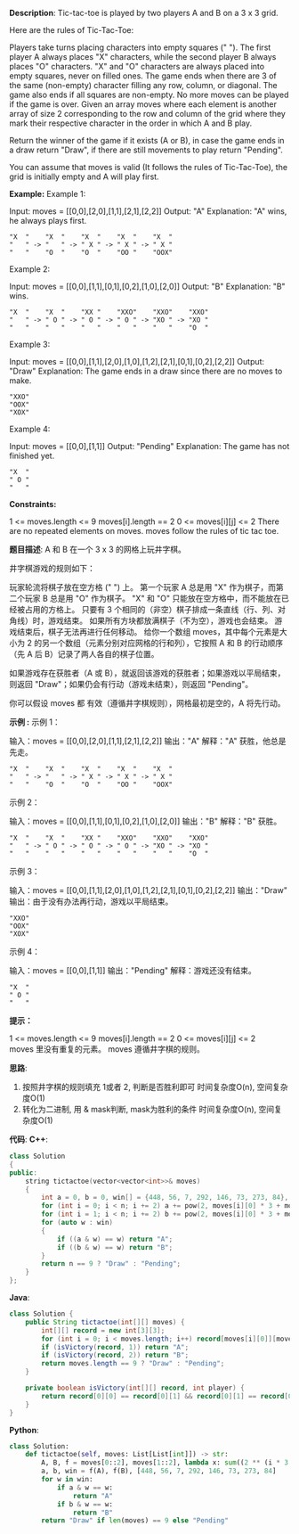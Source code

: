 __Description__:
Tic-tac-toe is played by two players A and B on a 3 x 3 grid.

Here are the rules of Tic-Tac-Toe:

Players take turns placing characters into empty squares (" ").
The first player A always places "X" characters, while the second player B always places "O" characters.
"X" and "O" characters are always placed into empty squares, never on filled ones.
The game ends when there are 3 of the same (non-empty) character filling any row, column, or diagonal.
The game also ends if all squares are non-empty.
No more moves can be played if the game is over.
Given an array moves where each element is another array of size 2 corresponding to the row and column of the grid where they mark their respective character in the order in which A and B play.

Return the winner of the game if it exists (A or B), in case the game ends in a draw return "Draw", if there are still movements to play return "Pending".

You can assume that moves is valid (It follows the rules of Tic-Tac-Toe), the grid is initially empty and A will play first.

__Example:__
Example 1:

Input: moves = [[0,0],[2,0],[1,1],[2,1],[2,2]]
Output: "A"
Explanation: "A" wins, he always plays first.
```
"X  "    "X  "    "X  "    "X  "    "X  "
"   " -> "   " -> " X " -> " X " -> " X "
"   "    "O  "    "O  "    "OO "    "OOX"
```

Example 2:

Input: moves = [[0,0],[1,1],[0,1],[0,2],[1,0],[2,0]]
Output: "B"
Explanation: "B" wins.
```
"X  "    "X  "    "XX "    "XXO"    "XXO"    "XXO"
"   " -> " O " -> " O " -> " O " -> "XO " -> "XO " 
"   "    "   "    "   "    "   "    "   "    "O  "
```

Example 3:

Input: moves = [[0,0],[1,1],[2,0],[1,0],[1,2],[2,1],[0,1],[0,2],[2,2]]
Output: "Draw"
Explanation: The game ends in a draw since there are no moves to make.
```
"XXO"
"OOX"
"XOX"
```
Example 4:

Input: moves = [[0,0],[1,1]]
Output: "Pending"
Explanation: The game has not finished yet.
```
"X  "
" O "
"   "
```

__Constraints:__

1 <= moves.length <= 9
moves[i].length == 2
0 <= moves[i][j] <= 2
There are no repeated elements on moves.
moves follow the rules of tic tac toe.

__题目描述__:
A 和 B 在一个 3 x 3 的网格上玩井字棋。

井字棋游戏的规则如下：

玩家轮流将棋子放在空方格 (" ") 上。
第一个玩家 A 总是用 "X" 作为棋子，而第二个玩家 B 总是用 "O" 作为棋子。
"X" 和 "O" 只能放在空方格中，而不能放在已经被占用的方格上。
只要有 3 个相同的（非空）棋子排成一条直线（行、列、对角线）时，游戏结束。
如果所有方块都放满棋子（不为空），游戏也会结束。
游戏结束后，棋子无法再进行任何移动。
给你一个数组 moves，其中每个元素是大小为 2 的另一个数组（元素分别对应网格的行和列），它按照 A 和 B 的行动顺序（先 A 后 B）记录了两人各自的棋子位置。

如果游戏存在获胜者（A 或 B），就返回该游戏的获胜者；如果游戏以平局结束，则返回 "Draw"；如果仍会有行动（游戏未结束），则返回 "Pending"。

你可以假设 moves 都 有效（遵循井字棋规则），网格最初是空的，A 将先行动。

__示例 :__
示例 1：

输入：moves = [[0,0],[2,0],[1,1],[2,1],[2,2]]
输出："A"
解释："A" 获胜，他总是先走。
```
"X  "    "X  "    "X  "    "X  "    "X  "
"   " -> "   " -> " X " -> " X " -> " X "
"   "    "O  "    "O  "    "OO "    "OOX"
```

示例 2：

输入：moves = [[0,0],[1,1],[0,1],[0,2],[1,0],[2,0]]
输出："B"
解释："B" 获胜。
```
"X  "    "X  "    "XX "    "XXO"    "XXO"    "XXO"
"   " -> " O " -> " O " -> " O " -> "XO " -> "XO " 
"   "    "   "    "   "    "   "    "   "    "O  "
```

示例 3：

输入：moves = [[0,0],[1,1],[2,0],[1,0],[1,2],[2,1],[0,1],[0,2],[2,2]]
输出："Draw"
输出：由于没有办法再行动，游戏以平局结束。
```
"XXO"
"OOX"
"XOX"
```

示例 4：

输入：moves = [[0,0],[1,1]]
输出："Pending"
解释：游戏还没有结束。
```
"X  "
" O "
"   "
```

__提示：__

1 <= moves.length <= 9
moves[i].length == 2
0 <= moves[i][j] <= 2
moves 里没有重复的元素。
moves 遵循井字棋的规则。

__思路__:
1. 按照井字棋的规则填充 1或者 2, 判断是否胜利即可
时间复杂度O(n), 空间复杂度O(1)
2. 转化为二进制, 用 & mask判断, mask为胜利的条件
时间复杂度O(n), 空间复杂度O(1)

__代码__:
__C++__:
```C++
class Solution 
{
public:
    string tictactoe(vector<vector<int>>& moves) 
    {
        int a = 0, b = 0, win[] = {448, 56, 7, 292, 146, 73, 273, 84}, n = moves.size();
        for (int i = 0; i < n; i += 2) a += pow(2, moves[i][0] * 3 + moves[i][1]);
        for (int i = 1; i < n; i += 2) b += pow(2, moves[i][0] * 3 + moves[i][1]);
        for (auto w : win)
        {
            if ((a & w) == w) return "A";
            if ((b & w) == w) return "B";
        }
        return n == 9 ? "Draw" : "Pending";
    }
};
```

__Java__:
```Java
class Solution {
    public String tictactoe(int[][] moves) {
        int[][] record = new int[3][3];
		for (int i = 0; i < moves.length; i++) record[moves[i][0]][moves[i][1]] = i % 2 == 0 ? 1 : 2;
		if (isVictory(record, 1)) return "A";
		if (isVictory(record, 2)) return "B";
		return moves.length == 9 ? "Draw" : "Pending";
	}

	private boolean isVictory(int[][] record, int player) {
        return record[0][0] == record[0][1] && record[0][1] == record[0][2] && record[0][2] == player || record[1][0] == record[1][1] && record[1][1] == record[1][2] && record[1][2] == player || record[2][0] == record[2][1] && record[2][1] == record[2][2] && record[2][2] == player || record[0][0] == record[1][0] && record[1][0] == record[2][0] && record[2][0] == player || record[0][1] == record[1][1] && record[1][1] == record[2][1] && record[2][1] == player || record[0][2] == record[1][2] && record[1][2] == record[2][2] && record[2][2] == player || record[0][0] == record[1][1] && record[1][1] == record[2][2] && record[2][2] == player || record[0][2] == record[1][1] && record[1][1] == record[2][0] && record[2][0] == player;
    }
}
```

__Python__:
```Python
class Solution:
    def tictactoe(self, moves: List[List[int]]) -> str:
        A, B, f = moves[0::2], moves[1::2], lambda x: sum((2 ** (i * 3 + j) for i, j in x))
        a, b, win = f(A), f(B), [448, 56, 7, 292, 146, 73, 273, 84]
        for w in win:
            if a & w == w:
                return "A"
            if b & w == w:
                return "B"
        return "Draw" if len(moves) == 9 else "Pending"
```